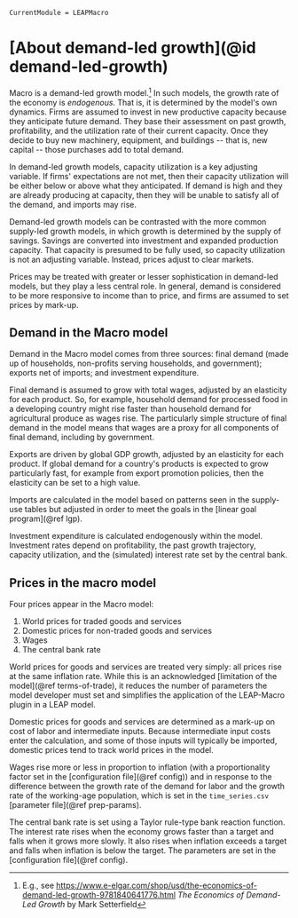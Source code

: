 ```@meta
CurrentModule = LEAPMacro
```

# [About demand-led growth](@id demand-led-growth)
Macro is a demand-led growth model.[^1] In such models, the growth rate of the economy is _endogenous_. That is, it is determined by the model's own dynamics. Firms are assumed to invest in new productive capacity because they anticipate future demand. They base their assessment on past growth, profitability, and the utilization rate of their current capacity. Once they decide to buy new machinery, equipment, and buildings -- that is, new capital -- those purchases add to total demand.

In demand-led growth models, capacity utilization is a key adjusting variable. If firms' expectations are not met, then their capacity utilization will be either below or above what they anticipated. If demand is high and they are already producing at capacity, then they will be unable to satisfy all of the demand, and imports may rise.

Demand-led growth models can be contrasted with the more common supply-led growth models, in which growth is determined by the supply of savings. Savings are converted into investment and expanded production capacity. That capacity is presumed to be fully used, so capacity utilization is not an adjusting variable. Instead, prices adjust to clear markets.

Prices may be treated with greater or lesser sophistication in demand-led models, but they play a less central role. In general, demand is considered to be more responsive to income than to price, and firms are assumed to set prices by mark-up.

[^1]: E.g., see <https://www.e-elgar.com/shop/usd/the-economics-of-demand-led-growth-9781840641776.html> _The Economics of Demand-Led Growth_ by Mark Setterfield

## Demand in the Macro model
Demand in the Macro model comes from three sources: final demand (made up of households, non-profits serving households, and government); exports net of imports; and investment expenditure.

Final demand is assumed to grow with total wages, adjusted by an elasticity for each product. So, for example, household demand for processed food in a developing country might rise faster than household demand for agricultural produce as wages rise. The particularly simple structure of final demand in the model means that wages are a proxy for all components of final demand, including by government.

Exports are driven by global GDP growth, adjusted by an elasticity for each product. If global demand for a country's products is expected to grow particularly fast, for example from export promotion policies, then the elasticity can be set to a high value.

Imports are calculated in the model based on patterns seen in the supply-use tables but adjusted in order to meet the goals in the [linear goal program](@ref lgp).

Investment expenditure is calculated endogenously within the model. Investment rates depend on profitability, the past growth trajectory, capacity utilization, and the (simulated) interest rate set by the central bank.

## Prices in the macro model
Four prices appear in the Macro model:
  1. World prices for traded goods and services
  2. Domestic prices for non-traded goods and services
  3. Wages
  4. The central bank rate

World prices for goods and services are treated very simply: all prices rise at the same inflation rate. While this is an acknowledged [limitation of the model](@ref terms-of-trade), it reduces the number of parameters the model developer must set and simplifies the application of the LEAP-Macro plugin in a LEAP model.

Domestic prices for goods and services are determined as a mark-up on cost of labor and intermediate inputs. Because intermediate input costs enter the calculation, and some of those inputs will typically be imported, domestic prices tend to track world prices in the model.

Wages rise more or less in proportion to inflation (with a proportionality factor set in the [configuration file](@ref config)) and in response to the difference between the growth rate of the demand for labor and the growth rate of the working-age population, which is set in the `time_series.csv` [parameter file](@ref prep-params).

The central bank rate is set using a Taylor rule-type bank reaction function. The interest rate rises when the economy grows faster than a target and falls when it grows more slowly. It also rises when inflation exceeds a target and falls when inflation is below the target. The parameters are set in the [configuration file](@ref config).

